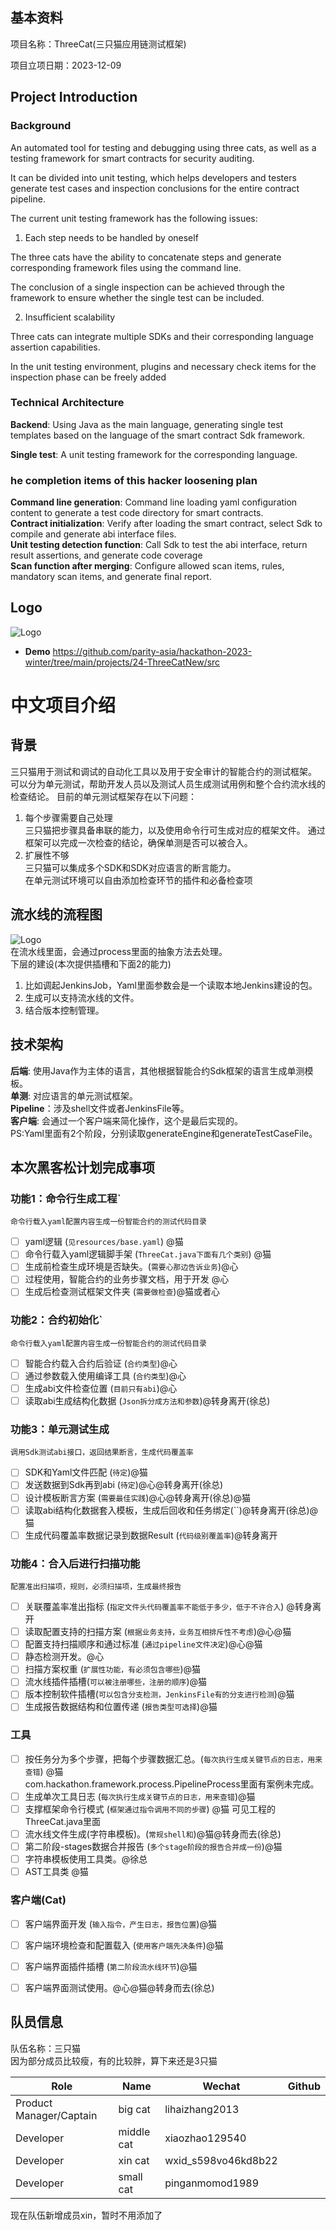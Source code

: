 ## 基本资料

项目名称：ThreeCat(三只猫应用链测试框架)

项目立项日期：2023-12-09

## Project Introduction

### Background
An automated tool for testing and debugging using three cats, as well as a testing framework for smart contracts for security auditing.

It can be divided into unit testing, which helps developers and testers generate test cases and inspection conclusions for the entire contract pipeline.

The current unit testing framework has the following issues:
1. Each step needs to be handled by oneself

The three cats have the ability to concatenate steps and generate corresponding framework files using the command line.

The conclusion of a single inspection can be achieved through the framework to ensure whether the single test can be included.

2. Insufficient scalability

Three cats can integrate multiple SDKs and their corresponding language assertion capabilities.

In the unit testing environment, plugins and necessary check items for the inspection phase can be freely added

### Technical Architecture
**Backend**: Using Java as the main language, generating single test templates based on the language of the smart contract Sdk framework.

**Single test**: A unit testing framework for the corresponding language.

### he completion items of this hacker loosening plan
**Command line generation**:
  Command line loading yaml configuration content to generate a test code directory for smart contracts.  
**Contract initialization**:
  Verify after loading the smart contract, select Sdk to compile and generate abi interface files.  
**Unit testing detection function**: Call Sdk to test the abi interface, return result assertions, and generate code coverage  
**Scan function after merging**: Configure allowed scan items, rules, mandatory scan items, and generate final report. 

## Logo

![Logo](./assets/logo.png)


- **Demo**
  https://github.com/parity-asia/hackathon-2023-winter/tree/main/projects/24-ThreeCatNew/src


# 中文项目介绍

## 背景
三只猫用于测试和调试的自动化工具以及用于安全审计的智能合约的测试框架。  
可以分为单元测试，帮助开发人员以及测试人员生成测试用例和整个合约流水线的检查结论。
目前的单元测试框架存在以下问题：  
1. 每个步骤需要自己处理  
   三只猫把步骤具备串联的能力，以及使用命令行可生成对应的框架文件。
   通过框架可以完成一次检查的结论，确保单测是否可以被合入。
2. 扩展性不够  
   三只猫可以集成多个SDK和SDK对应语言的断言能力。  
   在单元测试环境可以自由添加检查环节的插件和必备检查项

## 流水线的流程图
![Logo](./assets/pipelineTest.png)  
在流水线里面，会通过process里面的抽象方法去处理。   
下层的建设(本次提供插槽和下面2的能力)  
1. 比如调起JenkinsJob，Yaml里面参数会是一个读取本地Jenkins建设的包。
2. 生成可以支持流水线的文件。
3. 结合版本控制管理。

## 技术架构

**后端**: 使用Java作为主体的语言，其他根据智能合约Sdk框架的语言生成单测模板。  
**单测**: 对应语言的单元测试框架。  
**Pipeline**：涉及shell文件或者JenkinsFile等。  
**客户端**: 会通过一个客户端来简化操作，这个是最后实现的。  
PS:Yaml里面有2个阶段，分别读取generateEngine和generateTestCaseFile。

## 本次黑客松计划完成事项
### 功能1：命令行生成工程`  
  `命令行载入yaml配置内容生成一份智能合约的测试代码目录`
  - [ ] yaml逻辑 (`见resources/base.yaml`) @猫
  - [ ] 命令行载入yaml逻辑脚手架 (`ThreeCat.java下面有几个类别`) @猫
  - [ ] 生成前检查生成环境是否缺失。(`需要心那边告诉业务`)@心
  - [ ] 过程使用，智能合约的业务步骤文档，用于开发 @心
  - [ ] 生成后检查测试框架文件夹 (`需要做检查`)@猫或者心

### 功能2：合约初始化`  
  `命令行载入yaml配置内容生成一份智能合约的测试代码目录`
  - [ ] 智能合约载入合约后验证 (`合约类型`)@心
  - [ ] 通过参数载入使用编译工具 (`合约类型`)@心
  - [ ] 生成abi文件检查位置 (`目前只有abi`)@心
  - [ ] 读取abi生成结构化数据 (`Json拆分成方法和参数`)@转身离开(徐总)

### 功能3：单元测试生成
`调用Sdk测试abi接口，返回结果断言，生成代码覆盖率`
  - [ ] SDK和Yaml文件匹配 (`待定`)@猫
  - [ ] 发送数据到Sdk再到abi (`待定`)@心@转身离开(徐总)
  - [ ] 设计模板断言方案 (`需要最佳实践`)@心@转身离开(徐总)@猫
  - [ ] 读取abi结构化数据套入模板，生成后回收和任务绑定(``)@转身离开(徐总)@猫
  - [ ] 生成代码覆盖率数据记录到数据Result (`代码级别覆盖率`)@转身离开

### 功能4：合入后进行扫描功能
`配置准出扫描项，规则，必须扫描项，生成最终报告`
  - [ ] 关联覆盖率准出指标 (`指定文件头代码覆盖率不能低于多少，低于不许合入`) @转身离开
  - [ ] 读取配置支持的扫描方案 (`根据业务支持，业务互相排斥性不考虑`)@心@猫
  - [ ] 配置支持扫描顺序和通过标准 (`通过pipeline文件决定`)@心@猫
  - [ ] 静态检测开发。@心
  - [ ] 扫描方案权重 (`扩展性功能，有必须包含哪些`)@猫
  - [ ] 流水线插件插槽(`可以被注册哪些，注册的顺序`)@猫
  - [ ] 版本控制软件插槽(`可以包含分支检测，JenkinsFile有的分支进行检测`)@猫
  - [ ] 生成报告数据结构和位置传递 (`报告类型可选择`)@猫

### 工具
- [ ] 按任务分为多个步骤，把每个步骤数据汇总。(`每次执行生成关键节点的日志，用来查错`) @猫  
  com.hackathon.framework.process.PipelineProcess里面有案例未完成。
- [ ] 生成单次工具日志 (`每次执行生成关键节点的日志，用来查错`)@猫
- [ ] 支撑框架命令行模式 (`框架通过指令调用不同的步骤`)  @猫
       可见工程的ThreeCat.java里面
- [ ] 流水线文件生成(字符串模板)。(`常规shell和`)@猫@转身而去(徐总)
- [ ] 第二阶段-stages数据合并报告 (`多个stage阶段的报告合并成一份`)@猫
- [ ] 字符串模板使用工具类。@徐总
- [ ] AST工具类 @猫

### 客户端(Cat)
- [ ] 客户端界面开发 (`输入指令，产生日志，报告位置`)@猫
- [ ] 客户端环境检查和配置载入 (`使用客户端先决条件`)@猫
- [ ] 客户端界面插件插槽 (`第二阶段流水线环节`)@猫
- [ ] 客户端界面测试使用。@心@猫@转身而去(徐总)

  
## 队员信息
队伍名称：三只猫  
因为部分成员比较瘦，有的比较胖，算下来还是3只猫

| Role                    | Name       | Wechat              | Github |
|-------------------------|------------|---------------------| --- |
| Product Manager/Captain | big cat    | lihaizhang2013      |  |
| Developer               | middle cat | xiaozhao129540      |  |
| Developer               | xin cat    | wxid_s598vo46kd8b22 |  |
| Developer               | small cat  | pinganmomod1989     |  |
现在队伍新增成员xin，暂时不用添加了